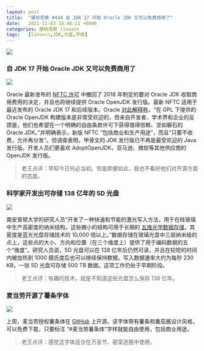 ```yaml
---
layout: post
title:	"硬核观察 #444 自 JDK 17 开始 Oracle JDK 又可以免费商用了"
date:	2021-11-03 18:48:11 +0800 
categories:	硬核观察 linuxcn 
tags:	[linuxcn,JDK,光盘,字体]
---
```



![](/Asserts/Images//attachment/album/202111/03/184639f0ym0lds1yshi0kf.jpg)


### 自 JDK 17 开始 Oracle JDK 又可以免费商用了


![](/Asserts/Images//attachment/album/202111/03/184650oxhxchexxsjcedvi.jpg)


Oracle 最新发布的 [NFTC 许可](https://www.oracle.com/downloads/licenses/no-fee-license.html) 中撤回了 2018 年制定的要对 Oracle JDK 收取商用费用的决定，并且也将继续提供 Oracle OpenJDK 发行版。最新 NFTC 适用于最近发布的 Oracle JDK 17 和后续版本。Oracle [对此解释称](https://blogs.oracle.com/java/post/free-java-license)，“在 GPL 下提供的 Oracle OpenJDK 构建版本是非常受欢迎的，但来自开发者、学术界和企业的反馈是，他们也希望在一个明确的自由条款许可下获得值得信赖、坚如磐石的 Oracle JDK。”并明确表示，新版 NFTC “包括商业和生产用途”，而且“只要不收费，允许再分发”。但调查表明，甲骨文的 JDK 发行版已不再是最受欢迎的 Java 发行版。开发人员们更喜欢 AdoptOpenJDK、亚马逊、微软等其他供应商的 OpenJDK 发行版。



> 
> 老王点评：早知今日何必当初。但是即便如此，我也不看好他们对开源方面的态度。
> 
> 
> 


### 科学家开发出可存储 138 亿年的 5D 光盘


![](/Asserts/Images//attachment/album/202111/03/184709qbkpsztyxrurszom.jpg)


南安普顿大学的研究人员“开发了一种快速和节能的激光写入方法，用于在硅玻璃中生产高密度的纳米结构，这些微小的结构可用于长期的 [五维光学数据存储](https://www.extremetech.com/extreme/328700-5d-optical-disc-could-store-500tb-for-billions-of-years)，其密度是蓝光光盘存储技术的 10,000 倍以上。”数据存储在玻璃光盘中三层纳米级的点上，这些点的大小、方向和位置（在三个维度上）提供了用于编码数据的五个“维度”。研究人员说，5D 光盘可以在 138 亿年后仍然可读，并且在较短的时间内被加热到 1000 摄氏度后也可以继续保持数据。写入数据速率大约为每秒 230 KB，一张 5D 光盘可存储 500 TB 数据。这项工作仍处于早期阶段。



> 
> 老王点评：有趣的技术，就是不知道这些光盘怎么保存 138 亿年。
> 
> 
> 


### 麦当劳开源了薯条字体


![](/Asserts/Images//attachment/album/202111/03/184748f2rm2skrmzzzkiyu.jpg)


上周，麦当劳授权薯条体在 [GitHub](https://github.com/mcdtaiwan/McDonalds_Fries_Font) 上开源。该字体带有薯条和番茄酱设计风格，可以免费下载，只要标注 “#麦当劳薯条体”字样就能自由使用，包括商业用途。



> 
> 老王点评：感觉这字体适合在万圣节、密室逃脱中使用。
> 
> 
>
